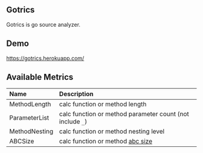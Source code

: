 ## Gotrics

Gotrics is go source analyzer.


## Demo

https://gotrics.herokuapp.com/


## Available Metrics

| Name           | Description                                                       |
|:---------------|:------------------------------------------------------------------|
| MethodLength   | calc function or method length                                    |
| ParameterList  | calc function or method parameter count (not include `_`)         |
| MethodNesting  | calc function or method nesting level                             |
| ABCSize        | calc function or method [abc size](http://wiki.c2.com/?AbcMetric) |

